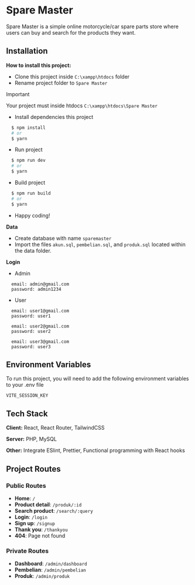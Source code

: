# Spare Master

Spare Master is a simple online motorcycle/car spare parts store where users can buy and search for the products they want.

## Installation

**How to install this project:**

- Clone this project inside `C:\xampp\htdocs` folder
- Rename project folder to `Spare Master`

> [!IMPORTANT]  
> Your project must inside htdocs `C:\xampp\htdocs\Spare Master`

- Install dependencies this project

```bash
  $ npm install
  # or
  $ yarn
```

- Run project

```bash
  $ npm run dev
  # or
  $ yarn
```

- Build project

```bash
  $ npm run build
  # or
  $ yarn
```

- Happy coding!

**Data**

- Create database with name `sparemaster`
- Import the files `akun.sql`, `pembelian.sql`, and `produk.sql` located within the data folder.

**Login**

- Admin

```
  email: admin@gmail.com
  password: admin1234
```

- User

```
  email: user1@gmail.com
  password: user1

  email: user2@gmail.com
  password: user2

  email: user3@gmail.com
  password: user3
```

## Environment Variables

To run this project, you will need to add the following environment variables to your .env file

`VITE_SESSION_KEY`

## Tech Stack

**Client:** React, React Router, TailwindCSS

**Server:** PHP, MySQL

**Other:** Integrate ESlint, Prettier, Functional programming with React hooks

## Project Routes

### Public Routes

- **Home**: `/`
- **Product detail**: `/produk/:id`
- **Search product**: `/search/:query`
- **Login**: `/login`
- **Sign up**: `/signup`
- **Thank you**: `/thankyou`
- **404**: Page not found

### Private Routes

- **Dashboard**: `/admin/dashboard`
- **Pembelian**: `/admin/pembelian`
- **Produk**: `/admin/produk`
